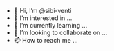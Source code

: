 - 👋 Hi, I’m @sibi-venti
- 👀 I’m interested in ...
- 🌱 I’m currently learning ...
- 💞️ I’m looking to collaborate on ...
- 📫 How to reach me ...

<!---
sibi-venti/sibi-venti is a ✨ special ✨ repository because its `README.md` (this file) appears on your GitHub profile.
You can click the Preview link to take a look at your changes.
--->
